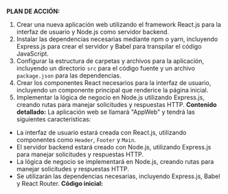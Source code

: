 **PLAN DE ACCIÓN:**
1. Crear una nueva aplicación web utilizando el framework React.js para la interfaz de usuario y Node.js como servidor backend.
2. Instalar las dependencias necesarias mediante npm o yarn, incluyendo Express.js para crear el servidor y Babel para transpilar el código JavaScript.
3. Configurar la estructura de carpetas y archivos para la aplicación, incluyendo un directorio `src` para el código fuente y un archivo `package.json` para las dependencias.
4. Crear los componentes React necesarios para la interfaz de usuario, incluyendo un componente principal que renderice la página inicial.
5. Implementar la lógica de negocio en Node.js utilizando Express.js, creando rutas para manejar solicitudes y respuestas HTTP.
**Contenido detallado:**
La aplicación web se llamará "AppWeb" y tendrá las siguientes características:
* La interfaz de usuario estará creada con React.js, utilizando componentes como `Header`, `Footer` y `Main`.
* El servidor backend estará creado con Node.js, utilizando Express.js para manejar solicitudes y respuestas HTTP.
* La lógica de negocio se implementará en Node.js, creando rutas para manejar solicitudes y respuestas HTTP.
* Se utilizarán las dependencias necesarias, incluyendo Express.js, Babel y React Router.
**Código inicial:**